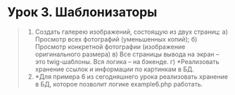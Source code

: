 # Урок 3. Шаблонизаторы
> 1. Создать галерею изображений, состоящую из двух страниц:
> а) Просмотр всех фотографий (уменьшенных копий);
> б) Просмотр конкретной фотографии (изображение оригинального размера)
> в) Все страницы вывода на экран – это twig-шаблоны. Вся логика – на бэкенде.
> г) *Реализовать хранение ссылок и информации по картинкам в БД.
>2. *Для примера 6 из сегодняшнего урока реализовать хранение в БД, которое позволит логике example6.php работать.
